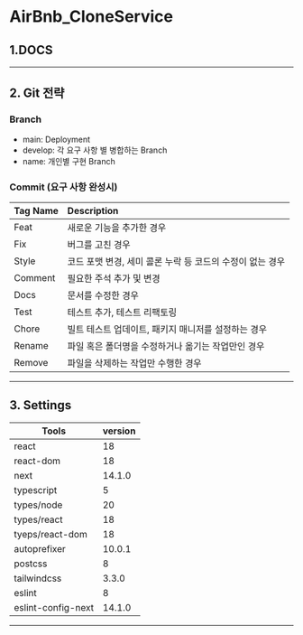 # AirBnb_CloneService

## 1.DOCS

---

## 2. Git 전략

### Branch

- main: Deployment
- develop: 각 요구 사항 별 병합하는 Branch
- name: 개인별 구현 Branch

### Commit (요구 사항 완성시)

| Tag Name | Description                                               |
| -------- | :-------------------------------------------------------- |
| Feat     | 새로운 기능을 추가한 경우                                 |
| Fix      | 버그를 고친 경우                                          |
| Style    | 코드 포맷 변경, 세미 콜론 누락 등 코드의 수정이 없는 경우 |
| Comment  | 필요한 주석 추가 및 변경                                  |
| Docs     | 문서를 수정한 경우                                        |
| Test     | 테스트 추가, 테스트 리팩토링                              |
| Chore    | 빌트 테스트 업데이트, 패키지 매니저를 설정하는 경우       |
| Rename   | 파일 혹은 폴더명을 수정하거나 옮기는 작업만인 경우        |
| Remove   | 파일을 삭제하는 작업만 수행한 경우                        |

---

## 3. Settings

| Tools              | version |
| ------------------ | ------- |
| react              | 18      |
| react-dom          | 18      |
| next               | 14.1.0  |
| typescript         | 5       |
| types/node         | 20      |
| types/react        | 18      |
| tyeps/react-dom    | 18      |
| autoprefixer       | 10.0.1  |
| postcss            | 8       |
| tailwindcss        | 3.3.0   |
| eslint             | 8       |
| eslint-config-next | 14.1.0  |

---
